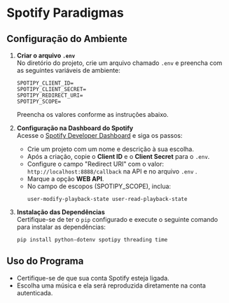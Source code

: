# Spotify Paradigmas

## Configuração do Ambiente

1. **Criar o arquivo `.env`**  
   No diretório do projeto, crie um arquivo chamado `.env` e preencha com as seguintes variáveis de ambiente:  

   ```
   SPOTIPY_CLIENT_ID=
   SPOTIPY_CLIENT_SECRET=
   SPOTIPY_REDIRECT_URI=
   SPOTIPY_SCOPE=
   ```

   Preencha os valores conforme as instruções abaixo.

2. **Configuração na Dashboard do Spotify**  
   Acesse o [Spotify Developer Dashboard](https://developer.spotify.com/dashboard) e siga os passos:  
   - Crie um projeto com um nome e descrição à sua escolha.  
   - Após a criação, copie o **Client ID** e o **Client Secret** para o `.env`.  
   - Configure o campo "Redirect URI" com o valor: `http://localhost:8888/callback` na API e no arquivo `.env` .  
   - Marque a opção **WEB API**.  
   - No campo de escopos (SPOTIPY_SCOPE), inclua:  
     ```
     user-modify-playback-state user-read-playback-state
     ```

3. **Instalação das Dependências**  
   Certifique-se de ter o `pip` configurado e execute o seguinte comando para instalar as dependências:  
   ```
   pip install python-dotenv spotipy threading time
   ```

## Uso do Programa

- Certifique-se de que sua conta Spotify esteja ligada.
- Escolha uma música e ela será reproduzida diretamente na conta autenticada.  
